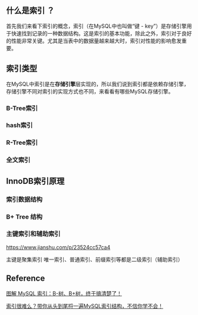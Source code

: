## 什么是索引 ？

首先我们来看下索引的概念，索引（在MySQL中也叫做“键 - key”）是存储引擎用于快速找到记录的一种数据结构。这是索引的基本功能，除此之外，索引对于良好的性能非常关键。尤其是当表中的数据量越来越大时，索引对性能的影响愈发重要。

## 索引类型

在MySQL中索引是在**存储引擎**层实现的，所以我们说到索引都是依赖存储引擎，存储引擎不同对索引的实现方式也不同，来看看有哪些MySQL存储引擎。

### B-Tree索引

### hash索引

### R-Tree索引

### 全文索引

## InnoDB索引原理

### 索引数据结构

### B+ Tree 结构



### 主键索引和辅助索引

https://www.jianshu.com/p/23524cc57ca4

主键是聚集索引
唯一索引、普通索引、前缀索引等都是二级索引（辅助索引） 



## Reference

[图解 MySQL 索引：B-树、B+树，终于搞清楚了！](https://mp.weixin.qq.com/s?__biz=MzI3ODcxMzQzMw==&mid=2247494310&idx=2&sn=2a5632199bbd99e6313b19b9d24b74d0&chksm=eb506f90dc27e68621df63556b8096109dd1feec2c5201be9ea9fe98cab181426e1737fe3b93&mpshare=1&scene=1&srcid=0909TC0w00EdDFMFKNprfyIW&sharer_sharetime=1599664422060&sharer_shareid=c71e0673fbaa15e3038063afecc3a033&rd2werd=1#wechat_redirect)

[索引很难么？带你从头到尾捋一遍MySQL索引结构，不信你学不会！](https://mp.weixin.qq.com/s?__biz=MzI4Njc5NjM1NQ==&mid=2247490706&idx=1&sn=d98cd10845923c2bf5d933a8fd963cb5&chksm=ebd623bedca1aaa87256f9729192d024897ba70bc38a0abc314cd59b1a1349c52ec33f1074a1&mpshare=1&scene=1&srcid=0909afLNdmybwIfqAkf4DTIG&sharer_sharetime=1599665154874&sharer_shareid=c71e0673fbaa15e3038063afecc3a033&rd2werd=1#wechat_redirect)

